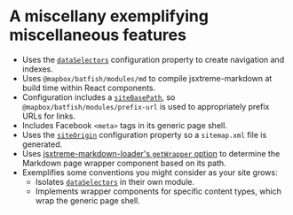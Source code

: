 # A miscellany exemplifying miscellaneous features

-   Uses the [`dataSelectors`] configuration property to create navigation and indexes.
-   Uses `@mapbox/batfish/modules/md` to compile jsxtreme-markdown at build time within React components.
-   Configuration includes a [`siteBasePath`], so `@mapbox/batfish/modules/prefix-url` is used to appropriately prefix URLs for links.
-   Includes Facebook `<meta>` tags in its generic page shell.
-   Uses the [`siteOrigin`] configuration property so a `sitemap.xml` file is generated.
-   Uses [jsxtreme-markdown-loader's `getWrapper` option](https://github.com/mapbox/jsxtreme-markdown/tree/master/packages/jsxtreme-markdown-loader#getwrapper) to determine the Markdown page wrapper component based on its path.
-   Exemplifies some conventions you might consider as your site grows:
    -   Isolates [`dataSelectors`] in their own module.
    -   Implements wrapper components for specific content types, which wrap the generic page shell.

[`dataselectors`]: ../../docs/configuration.md#dataselectors

[`sitebasepath`]: ../../docs/configuration.md#sitebasepath

[`siteorigin`]: ../../docs/configuration.md#siteorigin
